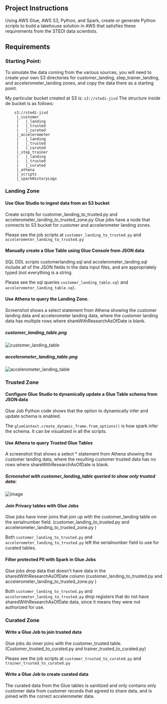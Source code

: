 ## Project Instructions

Using AWS Glue, AWS S3, Python, and Spark, create or generate Python scripts to build a lakehouse solution in AWS that satisfies these requirements from the STEDI data scientists.

## Requirements

### Starting Point:

To simulate the data coming from the various sources, you will need to create your own S3 directories for customer_landing, step_trainer_landing, and accelerometer_landing zones, and copy the data there as a starting point.

My particular bucket created at S3 is: ``` s3://stedi-jivd ```
The structure inside de bucket is as follows:

``` 
    s3://stedi-jivd
     |_customer
     |   |_landing
     |   |_trusted
     |   |_curated
     |_accelerometer
     |   |_landing
     |   |_trusted
     |   |_curated
     |_step_trainer
     |   |_landing
     |   |_trusted
     |   |_curated
     |_athena
     |_scripts
     |_sparkHistoryLogs    
```    

### Landing Zone

#### Use Glue Studio to ingest data from an S3 bucket

Create scripts for customer_landing_to_trusted.py and accelerometer_landing_to_trusted_zone.py Glue jobs have a node that connects to S3 bucket for customer and accelerometer landing zones.

Please see the job scripts at `customer_landing_to_trusted.py` and `accelerometer_landing_to_trusted.py` 

#### Manually create a Glue Table using Glue Console from JSON data

SQL DDL scripts customerlanding.sql and accelerometer_landing.sql include all of the JSON fields in the data input files, and are appropriately typed (not everything is a string.

Please see the sql queries `customer_landing_table.sql` and `accelerometer_landing_table.sql`.

#### Use Athena to query the Landing Zone.

Screenshot shows a select statement from Athena showing the customer landing data and accelerometer landing data, where the customer landing data has multiple rows where shareWithResearchAsOfDate is blank.

##### customer_landing_table.png
![customer_landing_table](https://user-images.githubusercontent.com/15125406/224882830-1508bd1c-4961-4a81-abe8-6a1495929d1e.png)

##### accelerometer_landing_table.png
![accelerometer_landing_table](https://user-images.githubusercontent.com/15125406/224882864-81e79c09-e56d-414e-8ec2-d131e3687e5c.png)

### Trusted Zone

#### Configure Glue Studio to dynamically update a Glue Table schema from JSON data

Glue Job Python code shows that the option to dynamically infer and update schema is enabled.

The `glueContext.create_dynamic_frame.from_options()` is how spark infer the schema. It can be visualized in all the scripts.

#### Use Athena to query Trusted Glue Tables

A screenshot that shows a select * statement from Athena showing the customer landing data, where the resulting customer trusted data has no rows where shareWithResearchAsOfDate is blank.

##### Screenshot with customer_landing_table queried to show only trusted data: 
![image](https://user-images.githubusercontent.com/15125406/224886493-d9e015e1-6d90-482f-aa6d-9c436e7e108f.png)

#### Join Privacy tables with Glue Jobs

Glue jobs have inner joins that join up with the customer_landing table on the serialnumber field. (customer_landing_to_trusted.py and accelerometer_landing_to_trusted_zone.py )

Both `customer_landing_to_trusted.py` and `accelerometer_landing_to_trusted.py` left the serialnumber field to use for curated tables.

#### Filter protected PII with Spark in Glue Jobs

Glue jobs drop data that doesn’t have data in the sharedWithResearchAsOfDate column (customer_landing_to_trusted.py and accelerometer_landing_to_trusted_zone.py )

Both `customer_landing_to_trusted.py` and `accelerometer_landing_to_trusted.py` drop registers that do not have sharedWithResearchAsOfDate data, since it means they were not authorized for use.

### Curated Zone

#### Write a Glue Job to join trusted data

Glue jobs do inner joins with the customer_trusted table. (Customer_trusted_to_curated.py and trainer_trusted_to_curated.py)

Please see the job scripts at `customer_trusted_to_curated.py` and `trainer_trusted_to_curated.py`

#### Write a Glue Job to create curated data

The curated data from the Glue tables is sanitized and only contains only customer data from customer records that agreed to share data, and is joined with the correct accelerometer data.
